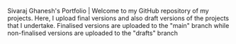 
Sivaraj Ghanesh's Portfolio |
Welcome to my GitHub repository of my projects. Here, I upload final versions and also draft versions of the projects that I undertake.
Finalised versions are uploaded to the "main" branch while non-finalised versions are uploaded to the "drafts" branch
